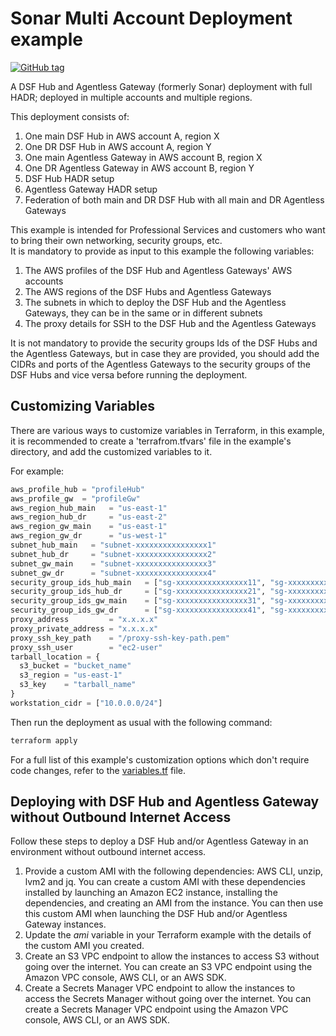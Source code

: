 # Sonar Multi Account Deployment example
[![GitHub tag](https://img.shields.io/github/v/tag/imperva/dsfkit.svg)](https://github.com/imperva/dsfkit/tags)

A DSF Hub and Agentless Gateway (formerly Sonar) deployment with full HADR; deployed in multiple accounts and multiple regions.

This deployment consists of:

1. One main DSF Hub in AWS account A, region X
2. One DR DSF Hub in AWS account A, region Y
3. One main Agentless Gateway in AWS account B, region X
4. One DR Agentless Gateway in AWS account B, region Y
5. DSF Hub HADR setup
6. Agentless Gateway HADR setup
7. Federation of both main and DR DSF Hub with all main and DR Agentless Gateways

This example is intended for Professional Services and customers who want to bring their own networking, security groups, etc.</br>
It is mandatory to provide as input to this example the following variables:
1. The AWS profiles of the DSF Hub and Agentless Gateways' AWS accounts
2. The AWS regions of the DSF Hubs and Agentless Gateways
3. The subnets in which to deploy the DSF Hub and the Agentless Gateways, they can be in the same or in different subnets
4. The proxy details for SSH to the DSF Hub and the Agentless Gateways

It is not mandatory to provide the security groups Ids of the DSF Hubs and the Agentless Gateways, but in case they are provided, you should add the CIDRs and ports of the Agentless Gateways to the security groups of the DSF Hubs and vice versa before running the deployment.<br/>

## Customizing Variables

There are various ways to customize variables in Terraform, in this example, it is recommended to create a 'terrafrom.tfvars' 
file in the example's directory, and add the customized variables to it.

For example:

  ```tf
  aws_profile_hub = "profileHub"
  aws_profile_gw  = "profileGw"
  aws_region_hub_main   = "us-east-1"
  aws_region_hub_dr     = "us-east-2"
  aws_region_gw_main    = "us-east-1"
  aws_region_gw_dr      = "us-west-1"
  subnet_hub_main   = "subnet-xxxxxxxxxxxxxxxx1"
  subnet_hub_dr     = "subnet-xxxxxxxxxxxxxxxx2"
  subnet_gw_main    = "subnet-xxxxxxxxxxxxxxxx3"
  subnet_gw_dr      = "subnet-xxxxxxxxxxxxxxxx4"
  security_group_ids_hub_main   = ["sg-xxxxxxxxxxxxxxxx11", "sg-xxxxxxxxxxxxxxxx12"]
  security_group_ids_hub_dr     = ["sg-xxxxxxxxxxxxxxxx21", "sg-xxxxxxxxxxxxxxxx22"]
  security_group_ids_gw_main    = ["sg-xxxxxxxxxxxxxxxx31", "sg-xxxxxxxxxxxxxxxx32"]
  security_group_ids_gw_dr      = ["sg-xxxxxxxxxxxxxxxx41", "sg-xxxxxxxxxxxxxxxx42"]
  proxy_address         = "x.x.x.x"
  proxy_private_address = "x.x.x.x"
  proxy_ssh_key_path    = "/proxy-ssh-key-path.pem"
  proxy_ssh_user        = "ec2-user"
  tarball_location = {
    s3_bucket = "bucket_name"
    s3_region = "us-east-1"
    s3_key    = "tarball_name"
  }
  workstation_cidr = ["10.0.0.0/24"]
  ```

Then run the deployment as usual with the following command:
  ```bash
  terraform apply
   ```
For a full list of this example's customization options which don't require code changes, refer to the [variables.tf](./variables.tf) file.

## Deploying with DSF Hub and Agentless Gateway without Outbound Internet Access

Follow these steps to deploy a DSF Hub and/or Agentless Gateway in an environment without outbound internet access.
1. Provide a custom AMI with the following dependencies: AWS CLI, unzip, lvm2 and jq.
   You can create a custom AMI with these dependencies installed by launching an Amazon EC2 instance, installing the dependencies, and creating an AMI from the instance.
   You can then use this custom AMI when launching the DSF Hub and/or Agentless Gateway instances.
2. Update the _ami_ variable in your Terraform example with the details of the custom AMI you created.
3. Create an S3 VPC endpoint to allow the instances to access S3 without going over the internet. You can create an S3 VPC endpoint using the Amazon VPC console, AWS CLI, or an AWS SDK.
4. Create a Secrets Manager VPC endpoint to allow the instances to access the Secrets Manager without going over the internet. You can create a Secrets Manager VPC endpoint using the Amazon VPC console, AWS CLI, or an AWS SDK.

